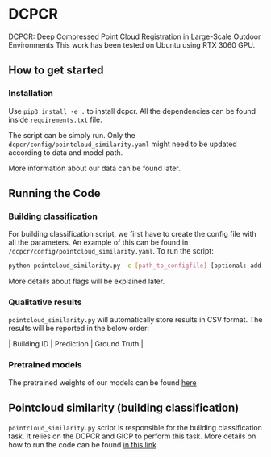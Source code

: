 # DCPCR
DCPCR: Deep Compressed Point Cloud Registration in Large-Scale Outdoor Environments
This work has been tested on Ubuntu using RTX 3060 GPU.

## How to get started

### Installation

Use `pip3 install -e .` to install dcpcr. All the dependencies can be found inside `requirements.txt` file.

The script can be simply run. Only the `dcpcr/config/pointcloud_similarity.yaml` might need to be updated according to data and model path.

More information about our data can be found later.

## Running the Code

### Building classification

For building classification script, we first have to create the config file with all the parameters.
An example of this can be found in `/dcpcr/config/pointcloud_similarity.yaml`.
To run the script:

```sh
python pointcloud_similarity.py -c [path_to_configfile] [optional: add other flags]
```
More details about flags will be explained later.

### Qualitative results

`pointcloud_similarity.py` will automatically store results in CSV format. The results will be reported in the below order:

| Building ID | Prediction      | Ground Truth       |
### Pretrained models

The pretrained weights of our models can be found [here](https://www.ipb.uni-bonn.de/html/projects/dcpcr/model_paper.ckpt)

## Pointcloud similarity (building classification)
`pointcloud_similarity.py` script is responsible for the building classification task. It relies on the DCPCR and GICP to perform this task. More details on how to run the code can be found [in this link](https://github.com/Symmetry-Dimensions-Inc/Registration_Neural_Network/tree/main/documentation)

